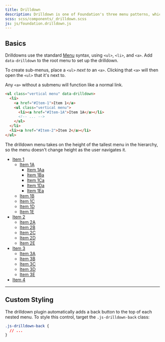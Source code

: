 ```yaml
---
title: Drilldown
description: Drilldown is one of Foundation's three menu patterns, which converts a series of nested lists into a vertical drilldown menu.
scss: scss/components/_drilldown.scss
js: js/foundation.drilldown.js
---
```


## Basics

Drilldowns use the standard [Menu](menu.html#nested-style) syntax, using `<ul>`, `<li>`, and `<a>`. Add `data-drilldown` to the root menu to set up the drilldown.

To create sub-menus, place a `<ul>` *next to* an `<a>`. Clicking that `<a>` will then open the `<ul>` that it's next to.

Any `<a>` without a submenu will function like a normal link.

```html
<ul class="vertical menu" data-drilldown>
  <li>
    <a href="#Item-1">Item 1</a>
    <ul class="vertical menu">
      <li><a href="#Item-1A">Item 1A</a></li>
      <!-- ... -->
    </ul>
  </li>
  <li><a href="#Item-2">Item 2</a></li>
</ul>
```

<div class="primary callout">
  <p>The drilldown menu takes on the height of the tallest menu in the hierarchy, so the menu doesn't change height as the user navigates it.</p>
</div>

<ul class="menu" data-drilldown style="width: 200px" id="m1">
  <li>
    <a href="#">Item 1</a>
    <ul class="menu">
      <li>
        <a href="#">Item 1A</a>
        <ul class="menu">
          <li><a href="#Item-1Aa">Item 1Aa</a></li>
          <li><a href="#Item-1Ba">Item 1Ba</a></li>
          <li><a href="#Item-1Ca">Item 1Ca</a></li>
          <li><a href="#Item-1Da">Item 1Da</a></li>
          <li><a href="#Item-1Ea">Item 1Ea</a></li>
        </ul>
      </li>
      <li><a href="#Item-1B">Item 1B</a></li>
      <li><a href="#Item-1C">Item 1C</a></li>
      <li><a href="#Item-1D">Item 1D</a></li>
      <li><a href="#Item-1E">Item 1E</a></li>
    </ul>
  </li>
  <li>
    <a href="#">Item 2</a>
    <ul class="menu">
      <li><a href="#Item-2A">Item 2A</a></li>
      <li><a href="#Item-2B">Item 2B</a></li>
      <li><a href="#Item-2C">Item 2C</a></li>
      <li><a href="#Item-2D">Item 2D</a></li>
      <li><a href="#Item-2E">Item 2E</a></li>
    </ul>
  </li>
  <li>
    <a href="#">Item 3</a>
    <ul class="menu">
      <li><a href="#Item-3A">Item 3A</a></li>
      <li><a href="#Item-3B">Item 3B</a></li>
      <li><a href="#Item-3C">Item 3C</a></li>
      <li><a href="#Item-3D">Item 3D</a></li>
      <li><a href="#Item-3E">Item 3E</a></li>
    </ul>
  </li>
  <li><a href="#Item-4"> Item 4</a></li>
</ul>

---

## Custom Styling

The drilldown plugin automatically adds a back button to the top of each nested menu. To style this control, target the `.js-drilldown-back` class:

```css
.js-drilldown-back {
  // ...
}
```
